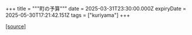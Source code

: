 +++
title = """町の予算"""
date = 2025-03-31T23:30:00.000Z
expiryDate = 2025-05-30T17:21:42.151Z
tags = ["kuriyama"]
+++


[[source]](https://www.town.kuriyama.hokkaido.jp/soshiki/32/604.html)
